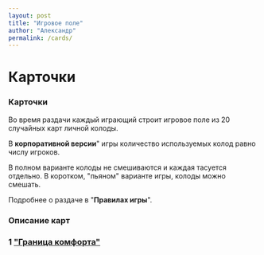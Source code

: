 ```yaml
---
layout: post
title: "Игровое поле"
author: "Александр"
permalink: /cards/
---
```


# Карточки

### Карточки
Во время раздачи каждый играющий строит игровое поле из 20 случайных карт личной колоды. 

В **корпоративной версии**" игры количество используемых колод равно числу игроков. 

В полном варианте колоды не смешиваются и каждая тасуется отдельно. В коротком, "пьяном" варианте игры, колоды можно смешать. 

Подробнее о раздаче в "**Правилах игры**". 

### Описание карт

### 1 ["Граница комфорта"](/ComfortLimitReached/)
